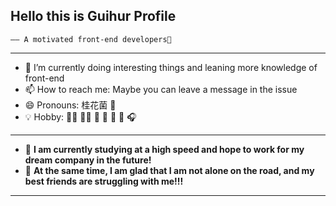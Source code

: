 ## Hello this is Guihur Profile 
    —— A motivated front-end developers👋
--- 
- 🌱 I’m currently doing interesting things and leaning more knowledge of front-end
- 📫 How to reach me: Maybe you can leave a message in the issue
- 😄 Pronouns: 桂花菌 :unicorn:
- :bulb: Hobby: 🚴‍♂️ 🏊‍♂️ :basketball: :volleyball:  :ping_pong: :badminton: :headphones:
--- 
 - 🔋 **I am currently studying at a high speed and hope to work for my dream company in the future!**
 - 🔵 **At the same time, I am glad that I am not alone on the road, and my best friends are struggling with me!!!**
--- 
